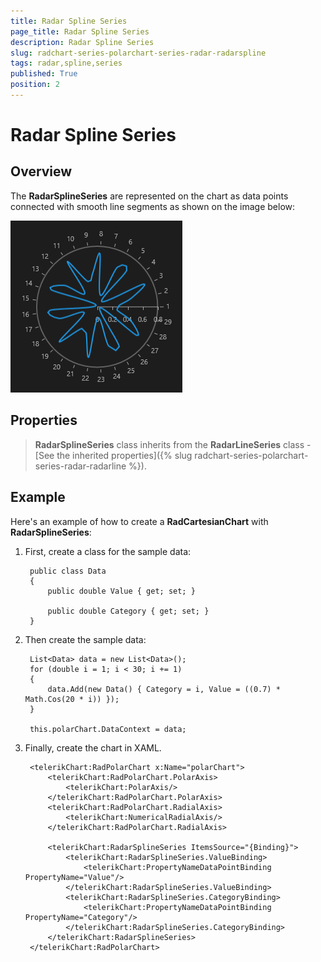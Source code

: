 ```yaml
---
title: Radar Spline Series
page_title: Radar Spline Series
description: Radar Spline Series
slug: radchart-series-polarchart-series-radar-radarspline
tags: radar,spline,series
published: True
position: 2
---
```


# Radar Spline Series

## Overview

The **RadarSplineSeries** are represented on the chart as data points connected with smooth line segments as shown on the image below:

![Radar Spline Series](images/RadarSplineSeries.png)

## Properties

>**RadarSplineSeries** class inherits from the **RadarLineSeries** class -
[See the inherited properties]({% slug radchart-series-polarchart-series-radar-radarline %}).

## Example

Here's an example of how to create a **RadCartesianChart** with **RadarSplineSeries**:

1. First, create a class for the sample data:

		public class Data
		{
		    public double Value { get; set; }
		
		    public double Category { get; set; }
		}

1. Then create the sample data:

		List<Data> data = new List<Data>();
		for (double i = 1; i < 30; i += 1)
		{
		    data.Add(new Data() { Category = i, Value = ((0.7) * Math.Cos(20 * i)) });
		}
		
		this.polarChart.DataContext = data;

1. Finally, create the chart in XAML.

		<telerikChart:RadPolarChart x:Name="polarChart">
		    <telerikChart:RadPolarChart.PolarAxis>
		        <telerikChart:PolarAxis/>
		    </telerikChart:RadPolarChart.PolarAxis>
		    <telerikChart:RadPolarChart.RadialAxis>
		        <telerikChart:NumericalRadialAxis/>
		    </telerikChart:RadPolarChart.RadialAxis>
		
		    <telerikChart:RadarSplineSeries ItemsSource="{Binding}">
		        <telerikChart:RadarSplineSeries.ValueBinding>
		            <telerikChart:PropertyNameDataPointBinding PropertyName="Value"/>
		        </telerikChart:RadarSplineSeries.ValueBinding>
		        <telerikChart:RadarSplineSeries.CategoryBinding>
		            <telerikChart:PropertyNameDataPointBinding PropertyName="Category"/>
		        </telerikChart:RadarSplineSeries.CategoryBinding>
		    </telerikChart:RadarSplineSeries>
		</telerikChart:RadPolarChart>
